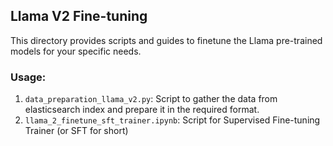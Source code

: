 ## Llama V2 Fine-tuning

This directory provides scripts and guides to finetune the Llama pre-trained models for your specific needs.

### Usage:
1. `data_preparation_llama_v2.py`: Script to gather the data from elasticsearch index and prepare it in the required format.
2. `llama_2_finetune_sft_trainer.ipynb`: Script for Supervised Fine-tuning Trainer (or SFT for short)